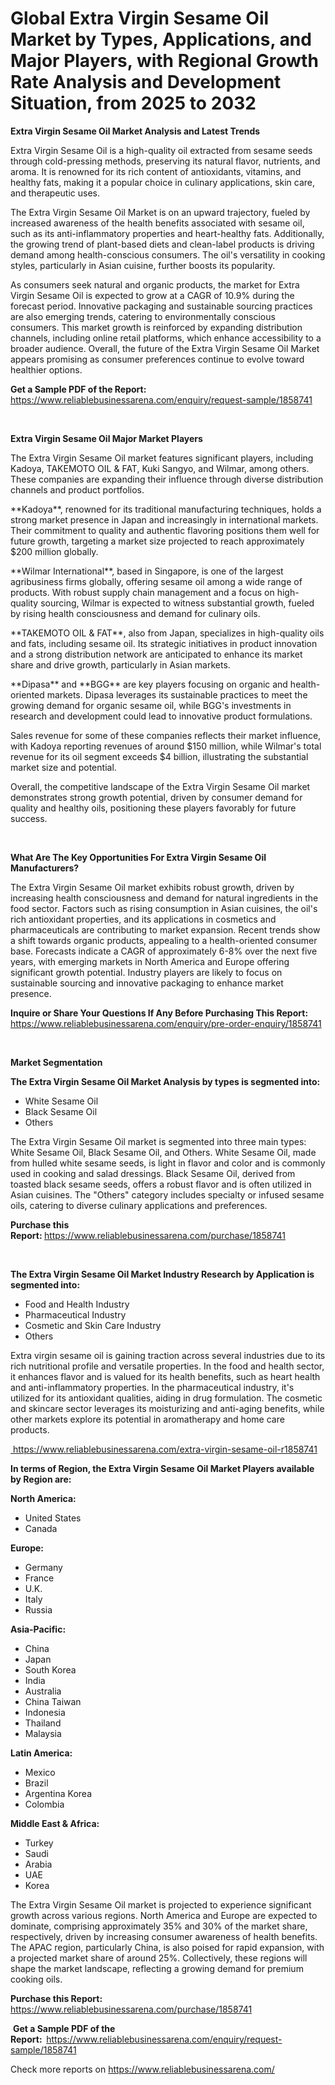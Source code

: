 <p><h1>Global Extra Virgin Sesame Oil Market by Types, Applications, and Major Players, with Regional Growth Rate Analysis and Development Situation, from 2025 to 2032</h1></p><p><strong>Extra Virgin Sesame Oil Market Analysis and Latest Trends</strong></p>
<p><p>Extra Virgin Sesame Oil is a high-quality oil extracted from sesame seeds through cold-pressing methods, preserving its natural flavor, nutrients, and aroma. It is renowned for its rich content of antioxidants, vitamins, and healthy fats, making it a popular choice in culinary applications, skin care, and therapeutic uses.</p><p>The Extra Virgin Sesame Oil Market is on an upward trajectory, fueled by increased awareness of the health benefits associated with sesame oil, such as its anti-inflammatory properties and heart-healthy fats. Additionally, the growing trend of plant-based diets and clean-label products is driving demand among health-conscious consumers. The oil's versatility in cooking styles, particularly in Asian cuisine, further boosts its popularity.</p><p>As consumers seek natural and organic products, the market for Extra Virgin Sesame Oil is expected to grow at a CAGR of 10.9% during the forecast period. Innovative packaging and sustainable sourcing practices are also emerging trends, catering to environmentally conscious consumers. This market growth is reinforced by expanding distribution channels, including online retail platforms, which enhance accessibility to a broader audience. Overall, the future of the Extra Virgin Sesame Oil Market appears promising as consumer preferences continue to evolve toward healthier options.</p></p>
<p><strong>Get a Sample PDF of the Report:&nbsp;</strong> <a href="https://www.reliablebusinessarena.com/enquiry/request-sample/1858741?utm_campaign=3121&utm_medium=2&utm_source=Github&utm_content=ia&utm_term=07042025&utm_id=extra-virgin-sesame-oil">https://www.reliablebusinessarena.com/enquiry/request-sample/1858741</a></p>
<p>&nbsp;</p>
<p><strong>Extra Virgin Sesame Oil Major Market Players</strong></p>
<p><p>The Extra Virgin Sesame Oil market features significant players, including Kadoya, TAKEMOTO OIL & FAT, Kuki Sangyo, and Wilmar, among others. These companies are expanding their influence through diverse distribution channels and product portfolios.</p><p>**Kadoya**, renowned for its traditional manufacturing techniques, holds a strong market presence in Japan and increasingly in international markets. Their commitment to quality and authentic flavoring positions them well for future growth, targeting a market size projected to reach approximately $200 million globally.</p><p>**Wilmar International**, based in Singapore, is one of the largest agribusiness firms globally, offering sesame oil among a wide range of products. With robust supply chain management and a focus on high-quality sourcing, Wilmar is expected to witness substantial growth, fueled by rising health consciousness and demand for culinary oils.</p><p>**TAKEMOTO OIL & FAT**, also from Japan, specializes in high-quality oils and fats, including sesame oil. Its strategic initiatives in product innovation and a strong distribution network are anticipated to enhance its market share and drive growth, particularly in Asian markets.</p><p>**Dipasa** and **BGG** are key players focusing on organic and health-oriented markets. Dipasa leverages its sustainable practices to meet the growing demand for organic sesame oil, while BGG's investments in research and development could lead to innovative product formulations.</p><p>Sales revenue for some of these companies reflects their market influence, with Kadoya reporting revenues of around $150 million, while Wilmar's total revenue for its oil segment exceeds $4 billion, illustrating the substantial market size and potential.</p><p>Overall, the competitive landscape of the Extra Virgin Sesame Oil market demonstrates strong growth potential, driven by consumer demand for quality and healthy oils, positioning these players favorably for future success.</p></p>
<p>&nbsp;</p>
<p><strong>What Are The Key Opportunities For Extra Virgin Sesame Oil Manufacturers?</strong></p>
<p><p>The Extra Virgin Sesame Oil market exhibits robust growth, driven by increasing health consciousness and demand for natural ingredients in the food sector. Factors such as rising consumption in Asian cuisines, the oil's rich antioxidant properties, and its applications in cosmetics and pharmaceuticals are contributing to market expansion. Recent trends show a shift towards organic products, appealing to a health-oriented consumer base. Forecasts indicate a CAGR of approximately 6-8% over the next five years, with emerging markets in North America and Europe offering significant growth potential. Industry players are likely to focus on sustainable sourcing and innovative packaging to enhance market presence.</p></p>
<p><strong>Inquire or Share Your Questions If Any Before Purchasing This Report:</strong> <a href="https://www.reliablebusinessarena.com/enquiry/pre-order-enquiry/1858741?utm_campaign=3121&utm_medium=2&utm_source=Github&utm_content=ia&utm_term=07042025&utm_id=extra-virgin-sesame-oil">https://www.reliablebusinessarena.com/enquiry/pre-order-enquiry/1858741</a></p>
<p>&nbsp;</p>
<p><strong>Market Segmentation</strong></p>
<p><strong>The Extra Virgin Sesame Oil Market Analysis by types is segmented into:</strong></p>
<p><ul><li>White Sesame Oil</li><li>Black Sesame Oil</li><li>Others</li></ul></p>
<p><p>The Extra Virgin Sesame Oil market is segmented into three main types: White Sesame Oil, Black Sesame Oil, and Others. White Sesame Oil, made from hulled white sesame seeds, is light in flavor and color and is commonly used in cooking and salad dressings. Black Sesame Oil, derived from toasted black sesame seeds, offers a robust flavor and is often utilized in Asian cuisines. The "Others" category includes specialty or infused sesame oils, catering to diverse culinary applications and preferences.</p></p>
<p><strong>Purchase this Report:&nbsp;</strong><a href="https://www.reliablebusinessarena.com/purchase/1858741?utm_campaign=3121&utm_medium=2&utm_source=Github&utm_content=ia&utm_term=07042025&utm_id=extra-virgin-sesame-oil">https://www.reliablebusinessarena.com/purchase/1858741</a></p>
<p>&nbsp;</p>
<p><strong>The Extra Virgin Sesame Oil Market Industry Research by Application is segmented into:</strong></p>
<p><ul><li>Food and Health Industry</li><li>Pharmaceutical Industry</li><li>Cosmetic and Skin Care Industry</li><li>Others</li></ul></p>
<p><p>Extra virgin sesame oil is gaining traction across several industries due to its rich nutritional profile and versatile properties. In the food and health sector, it enhances flavor and is valued for its health benefits, such as heart health and anti-inflammatory properties. In the pharmaceutical industry, it's utilized for its antioxidant qualities, aiding in drug formulation. The cosmetic and skincare sector leverages its moisturizing and anti-aging benefits, while other markets explore its potential in aromatherapy and home care products.</p></p>
<p><a href="https://www.reliablebusinessarena.com/extra-virgin-sesame-oil-r1858741?utm_campaign=3121&utm_medium=2&utm_source=Github&utm_content=ia&utm_term=07042025&utm_id=extra-virgin-sesame-oil">&nbsp;https://www.reliablebusinessarena.com/extra-virgin-sesame-oil-r1858741</a></p>
<p><strong>In terms of Region, the Extra Virgin Sesame Oil Market Players available by Region are:</strong></p>
<p>
    <p> <strong> North America: </strong>
        <ul>
            <li>United States</li>
            <li>Canada</li>
        </ul>
        </p> 
    <p> <strong> Europe: </strong>
        <ul>
            <li>Germany</li>
            <li>France</li>
            <li>U.K.</li>
            <li>Italy</li>
            <li>Russia</li>
        </ul>
        </p> 
    <p> <strong> Asia-Pacific: </strong>
        <ul>
            <li>China</li>
            <li>Japan</li>
            <li>South Korea</li>
            <li>India</li>
            <li>Australia</li>
            <li>China Taiwan</li>
            <li>Indonesia</li>
            <li>Thailand</li>
            <li>Malaysia</li>
        </ul>
        </p> 
    <p> <strong> Latin America: </strong>
        <ul>
            <li>Mexico</li>
            <li>Brazil</li>
            <li>Argentina Korea</li>
            <li>Colombia</li>
        </ul>
        </p> 
    <p> <strong> Middle East & Africa: </strong>
        <ul>
            <li>Turkey</li>
            <li>Saudi</li>
            <li>Arabia</li>
            <li>UAE</li>
            <li>Korea</li>
        </ul>
    </p>
    </p>
<p><p>The Extra Virgin Sesame Oil market is projected to experience significant growth across various regions. North America and Europe are expected to dominate, comprising approximately 35% and 30% of the market share, respectively, driven by increasing consumer awareness of health benefits. The APAC region, particularly China, is also poised for rapid expansion, with a projected market share of around 25%. Collectively, these regions will shape the market landscape, reflecting a growing demand for premium cooking oils.</p></p>
<p><strong>Purchase this Report: </strong><a href="https://www.reliablebusinessarena.com/purchase/1858741?utm_campaign=3121&utm_medium=2&utm_source=Github&utm_content=ia&utm_term=07042025&utm_id=extra-virgin-sesame-oil">https://www.reliablebusinessarena.com/purchase/1858741</a></p>
<p>&nbsp;<strong>Get a Sample PDF of the Report:&nbsp;&nbsp;</strong><a href="https://www.reliablebusinessarena.com/enquiry/request-sample/1858741?utm_campaign=3121&utm_medium=2&utm_source=Github&utm_content=ia&utm_term=07042025&utm_id=extra-virgin-sesame-oil">https://www.reliablebusinessarena.com/enquiry/request-sample/1858741</a></p>
<p><strong></strong></p>
<p>Check more reports on <a href="https://www.reliablebusinessarena.com/?utm_campaign=3121&utm_medium=2&utm_source=Github&utm_content=ia&utm_term=07042025&utm_id=extra-virgin-sesame-oil">https://www.reliablebusinessarena.com/</a></p>